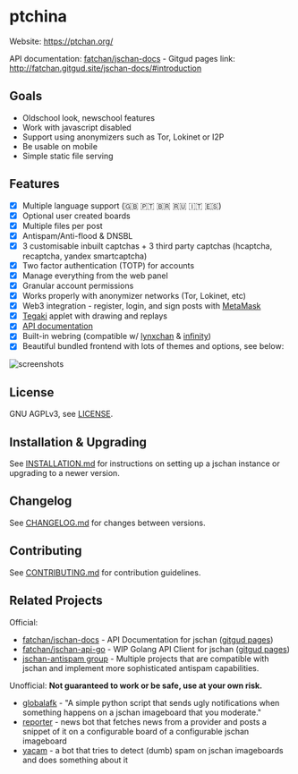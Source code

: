 # ptchina
Website: https://ptchan.org/

API documentation: [fatchan/jschan-docs](https://gitgud.io/fatchan/jschan-docs/) - Gitgud pages link: http://fatchan.gitgud.site/jschan-docs/#introduction

## Goals
- Oldschool look, newschool features
- Work with javascript disabled
- Support using anonymizers such as Tor, Lokinet or I2P
- Be usable on mobile
- Simple static file serving

## Features
 - [x] Multiple language support (🇬🇧 🇵🇹 🇧🇷 🇷🇺 🇮🇹 🇪🇸)
 - [x] Optional user created boards
 - [x] Multiple files per post
 - [x] Antispam/Anti-flood & DNSBL
 - [x] 3 customisable inbuilt captchas + 3 third party captchas (hcaptcha, recaptcha, yandex smartcaptcha)
 - [x] Two factor authentication (TOTP) for accounts
 - [x] Manage everything from the web panel
 - [x] Granular account permissions
 - [x] Works properly with anonymizer networks (Tor, Lokinet, etc)
 - [x] Web3 integration - register, login, and sign posts with [MetaMask](https://metamask.io)
 - [x] [Tegaki](https://github.com/desuwa/tegaki) applet with drawing and replays
 - [x] [API documentation](https://fatchan.gitgud.site/jschan-docs/)
 - [x] Built-in webring (compatible w/ [lynxchan](https://gitlab.com/alogware/LynxChanAddon-Webring) & [infinity](https://gitlab.com/Tenicu/infinityaddon-webring))
 - [x] Beautiful bundled frontend with lots of themes and options, see below:

![screenshots](collage.gif "screenshots")

## License
GNU AGPLv3, see [LICENSE](LICENSE).

## Installation & Upgrading
See [INSTALLATION.md](INSTALLATION.md) for instructions on setting up a jschan instance or upgrading to a newer version.

## Changelog
See [CHANGELOG.md](CHANGELOG.md) for changes between versions.

## Contributing
See [CONTRIBUTING.md](CONTRIBUTING.md) for contribution guidelines.

## Related Projects

Official:
 - [fatchan/jschan-docs](https://gitgud.io/fatchan/jschan-docs/) - API Documentation for jschan ([gitgud pages](https://fatchan.gitgud.site/jschan-docs/#introduction))
 - [fatchan/jschan-api-go](https://gitgud.io/fatchan/jschan-api-go) - WIP Golang API Client for jschan ([gitgud pages](https://fatchan.gitgud.site/jschan-api-go/pkg/jschan/))
 - [jschan-antispam group](https://gitgud.io/jschan-antispam/) - Multiple projects that are compatible with jschan and implement more sophisticated antispam capabilities.

Unofficial: **Not guaranteed to work or be safe, use at your own risk.**
 - [globalafk](https://git.ptchan.org/globalafk/) - "A simple python script that sends ugly notifications when something happens on a jschan imageboard that you moderate."
 - [reporter](https://git.ptchan.org/reporter/) - news bot that fetches news from a provider and posts a snippet of it on a configurable board of a configurable jschan imageboard
 - [yacam](https://git.ptchan.org/yacam/) - a bot that tries to detect (dumb) spam on jschan imageboards and does something about it
